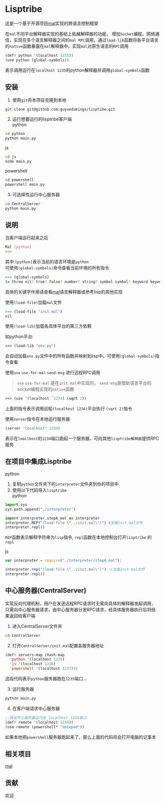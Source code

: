 # Lisptribe  

这是一个基于开源项目[mal](https://github.com/kanaka/mal)实现的跨语言控制框架  

在`mal`不同平台解释器实现的基础上拓展解释器的功能， 增加`Socket`编程，网络通信，实现在多个语言解释器之间的`mal RPC`调用，通过`load-lib`函数将各平台语言的`native`函数暴露在`mal`解释器中，实现`mal`对原生语言的`RPC`调用  
```lisp
(def! python '(localhost 1235))
(use python (global-symbols))
```
表示调用运行在`localhost 1235`的python解释器并调用`global-symbols`函数  


## 安装  

1. 使用`git`将本项目克隆到本地  
```bash
git clone git@github.com:guyuedumingx/lisptibe.git
```

2. 运行想要运行的lisptribe客户端  
python  
```bash
cd python
python main.py
```

js  
```bash
cd js
node main.py
```

powershell  
```powershell
cd powershell
powershell main.py
```

3. 可选择性运行中心服务器  
```bash
cd CentralServer
python main.py
```


## 说明  

当客户端运行起来之后  
```bash
Mal [python]
>>>
```
其中 `[python]`表示当前的语言环境是`python`  
可使用`(global-symbols)`命令查看当前环境的所有指令
```bash
>>> (global-symbols)
(= throw nil? true? false? number? string? symbol symbol? keyword keyword? fn? macro? pr-str str prn println readline read-string slurp < <= > >= + - * / time-ms list list? vector vector? hash-map map? assoc dissoc get contains? keys vals sequential? cons concat vec nth first rest empty? count apply map conj seq with-meta meta atom atom? deref reset! swap! eval *ARGV* *host-language* not load-file cond send-msg server repl global-symbols-string exit load-lib type use use-to-mal pr-list dotimes bind-env new-env env-find env-find-str env-get env-set car cdr global remote global-symbols)
```
具体的关键字作用请查看[mal](https://github.com/kanaka/mal)语言解释器或参考lisp的其他实现  

使用`(load-file)`加载`mal`文件
```bash
>>> (load-file "init.mal")
nil
```

使用`(load-lib)`加载各具体平台的第三方依赖  

如python平台: 
```lisp
>>> (load-lib "env.py")
```
会自动加载`env.py`文件中的所有函数并映射到lisp中，可使用`(global-symbols)`指令查看

使用`use` `use-for-mal` `send-msg` 进行远程RPC调用  
> `use` `use-for-mal` 是在`init.mal`中实现的， `send-msg`是借助语言平台的socket编程实现的`native`函数  
```lisp
>>> (use '(localhost `1234) (sqrt 2))
```
上面的指令表示调用远程`(localhost 1234)`平台执行 `(sqrt 2)`指令  

使用`server`指令在本地运行服务器  
```lisp
(server "localhost" 1234)
```
表示在`loaclhost`的`1234`端口跑起一个服务器，可向其他`lisptribe解释器`提供RPC服务  

## 在项目中集成Lisptribe  

python 
1. 复制`python`文件夹下的`interpreter`文件夹到你的项目中  
2. 使用以下代码导入`lisptribe`  
python
```python
import sys
sys.path.append("./interpreter")

import interpreter.stepA_mal as interpreter
interpreter.REP("(load-file \"../init.mal\")") #加载init.mal文件
interpreter.repl()
```
`REP`函数表示解释字符串为`lisp`指令, `repl`函数在本地控制台打开`lisptribe` 的`repl`  

js
```js
var interpreter = require("./interpreter/stepA_mal");

interpreter.rep("(load-file \"../init.mal\")") //加载init.mal文件
interpreter.repl()
```

## 中心服务器(CentralServer)  
实现反向代理机制，用户在发送远程RPC请求时无需向具体的解释器发起调用，只需向中心服务器请求，由中心服务器分发RPC请求，经具体服务器执行后将结果返回给客户端  

1. 进入CentralServer文件夹  
```bash
cd CentralServer
```

2. 打开`CentralServer/init.mal`配置各服务器地址  
```lisp
(def! servers-map (hash-map
  'python '(localhost 1235)
  'js '(localhost 1236)
  'powershell '(localhost 1237)))
```
这段代码表示`python`服务器跑在`1235`端口...

3. 运行服务器  
```bash
python main.py
```

4. 在客户端请求中心服务器  
```lisp
;;假设中心服务器运行在 localhost 1234端口
(def! remote '(localhost 1234))
(use remote (powershell* "notepad"))
```
如果本地把`powershell`服务器跑起来了，那么上面的代码将会打开电脑的记事本  


## 相关项目  
[mal](https://github.com/kanaka/mal)  

## 贡献 
欢迎